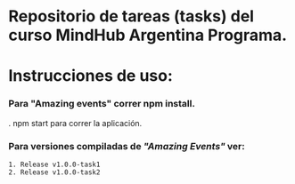 # Repositorio de tareas (tasks) del curso MindHub Argentina Programa.

# Instrucciones de uso:

### Para "Amazing events" correr npm install. 
. npm start para correr la aplicación.
### Para versiones compiladas de _"Amazing Events"_ ver: 
```
1. Release v1.0.0-task1
2. Release v1.0.0-task2
```
